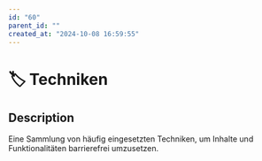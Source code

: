 ```yaml
---
id: "60"
parent_id: ""
created_at: "2024-10-08 16:59:55"
---
```


# 🏷️ Techniken

## Description

Eine Sammlung von häufig eingesetzten Techniken, um Inhalte und Funktionalitäten barrierefrei umzusetzen.